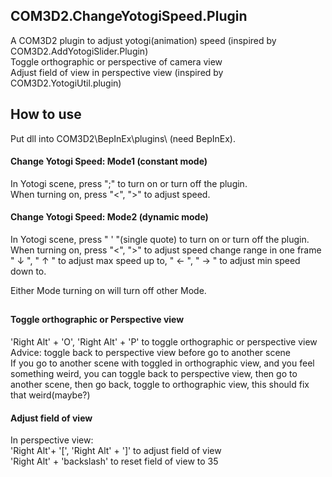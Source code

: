 ## COM3D2.ChangeYotogiSpeed.Plugin
A COM3D2 plugin to adjust yotogi(animation) speed (inspired by COM3D2.AddYotogiSlider.Plugin)  
Toggle orthographic or perspective of camera view  
Adjust field of view in perspective view (inspired by COM3D2.YotogiUtil.plugin)  

## How to use
Put dll into COM3D2\BepInEx\plugins\ (need BepInEx).  

#### Change Yotogi Speed: Mode1 (constant mode)
In Yotogi scene, press ";" to turn on or turn off the plugin.  
When turning on, press "<", ">" to adjust speed.  

#### Change Yotogi Speed: Mode2 (dynamic mode)
In Yotogi scene, press " ' "(single quote) to turn on or turn off the plugin.  
When turning on, press "<", ">" to adjust speed change range in one frame  
" ↓ ", " ↑ " to adjust max speed up to, " ← ", " → " to adjust min speed down to.  
  
Either Mode turning on will turn off other Mode.  
  
##
#### Toggle orthographic or Perspective view
'Right Alt' + 'O', 'Right Alt' + 'P' to toggle orthographic or perspective view  
Advice: toggle back to perspective view before go to another scene  
If you go to another scene with toggled in orthographic view, and you feel something weird, you can toggle back to perspective view, then go to another scene, then go back, toggle to orthographic view, this should fix that weird(maybe?)
  
#### Adjust field of view
In perspective view:  
'Right Alt'+ '[', 'Right Alt' + ']' to adjust field of view  
'Right Alt' + 'backslash' to reset field of view to 35

